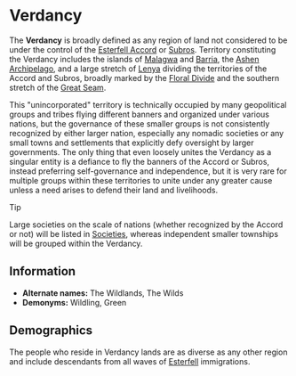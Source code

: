 # Verdancy

The **Verdancy** is broadly defined as any region of land not considered to be under the control of the [Esterfell Accord](../esterfell-accord/) or [Subros](../subros.md). Territory constituting the Verdancy includes the islands of [Malagwa](../../../ch-4-esterfell-gazetteer/esterfell/malagwa.md) and [Barria](../../../ch-4-esterfell-gazetteer/esterfell/barria.md), the [Ashen Archipelago](../../../ch-4-esterfell-gazetteer/esterfell/ashen-archipelago.md), and a large stretch of [Lenya](../../../ch-4-esterfell-gazetteer/esterfell/lenya/) dividing the territories of the Accord and Subros, broadly marked by the [Floral Divide](../../../ch-4-esterfell-gazetteer/esterfell/lenya/floral-divide.md) and the southern stretch of the [Great Seam](../../../ch-4-esterfell-gazetteer/esterfell/lenya/great-seam.md).

This "unincorporated" territory is technically occupied by many geopolitical groups and tribes flying different banners and organized under various nations, but the governance of these smaller groups is not consistently recognized by either larger nation, especially any nomadic societies or any small towns and settlements that explicitly defy oversight by larger governments. The only thing that even loosely unites the Verdancy as a singular entity is a defiance to fly the banners of the Accord or Subros, instead preferring self-governance and independence, but it is very rare for multiple groups within these territories to unite under any greater cause unless a need arises to defend their land and livelihoods.

> [!TIP]
> Large societies on the scale of nations (whether recognized by the Accord or not) will be listed in [Societies](../), whereas independent smaller townships will be grouped within the Verdancy.

## Information

- **Alternate names:** The Wildlands, The Wilds
- **Demonyms:** Wildling, Green

## Demographics

The people who reside in Verdancy lands are as diverse as any other region and include descendants from all waves of [Esterfell](../../../ch-4-esterfell-gazetteer/esterfell/) immigrations.
